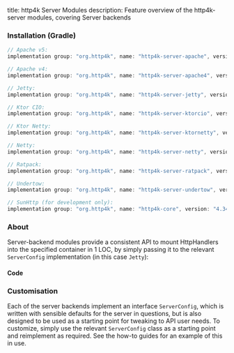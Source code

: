 title: http4k Server Modules
description: Feature overview of the http4k-server modules, covering Server backends

### Installation (Gradle)

```groovy
// Apache v5: 
implementation group: "org.http4k", name: "http4k-server-apache", version: "4.34.1.0"

// Apache v4: 
implementation group: "org.http4k", name: "http4k-server-apache4", version: "4.34.1.0"

// Jetty: 
implementation group: "org.http4k", name: "http4k-server-jetty", version: "4.34.1.0"

// Ktor CIO: 
implementation group: "org.http4k", name: "http4k-server-ktorcio", version: "4.34.1.0"

// Ktor Netty: 
implementation group: "org.http4k", name: "http4k-server-ktornetty", version: "4.34.1.0"

// Netty: 
implementation group: "org.http4k", name: "http4k-server-netty", version: "4.34.1.0"

// Ratpack: 
implementation group: "org.http4k", name: "http4k-server-ratpack", version: "4.34.1.0"

// Undertow: 
implementation group: "org.http4k", name: "http4k-server-undertow", version: "4.34.1.0"

// SunHttp (for development only): 
implementation group: "org.http4k", name: "http4k-core", version: "4.34.1.0"
```

### About
Server-backend modules provide a consistent API to mount HttpHandlers into the specified container in 1 LOC, by 
simply passing it to the relevant `ServerConfig` implementation (in this case `Jetty`):

#### Code [<img class="octocat"/>](https://github.com/http4k/http4k/blob/master/src/docs/guide/reference/servers/example_http.kt)

<script src="https://gist-it.appspot.com/https://github.com/http4k/http4k/blob/master/src/docs/guide/reference/servers/example_http.kt"></script>

### Customisation
Each of the server backends implement an interface `ServerConfig`, which is written with sensible defaults for the server in questions, 
but is also designed to be used as a starting point for tweaking to API user needs. To customize, simply use the relevant `ServerConfig` 
class as a starting point and reimplement as required. See the how-to guides for an example of this in use.
